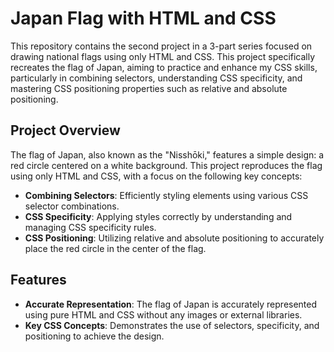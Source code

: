 # Japan Flag with HTML and CSS

This repository contains the second project in a 3-part series focused on drawing national flags using only HTML and CSS. This project specifically recreates the flag of Japan, aiming to practice and enhance my CSS skills, particularly in combining selectors, understanding CSS specificity, and mastering CSS positioning properties such as relative and absolute positioning.

## Project Overview

The flag of Japan, also known as the "Nisshōki," features a simple design: a red circle centered on a white background. This project reproduces the flag using only HTML and CSS, with a focus on the following key concepts:

- **Combining Selectors**: Efficiently styling elements using various CSS selector combinations.
- **CSS Specificity**: Applying styles correctly by understanding and managing CSS specificity rules.
- **CSS Positioning**: Utilizing relative and absolute positioning to accurately place the red circle in the center of the flag.

## Features

- **Accurate Representation**: The flag of Japan is accurately represented using pure HTML and CSS without any images or external libraries.
- **Key CSS Concepts**: Demonstrates the use of selectors, specificity, and positioning to achieve the design.
